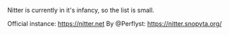 Nitter is currently in it's infancy, so the list is small.

Official instance: https://nitter.net
By @Perflyst: https://nitter.snopyta.org/